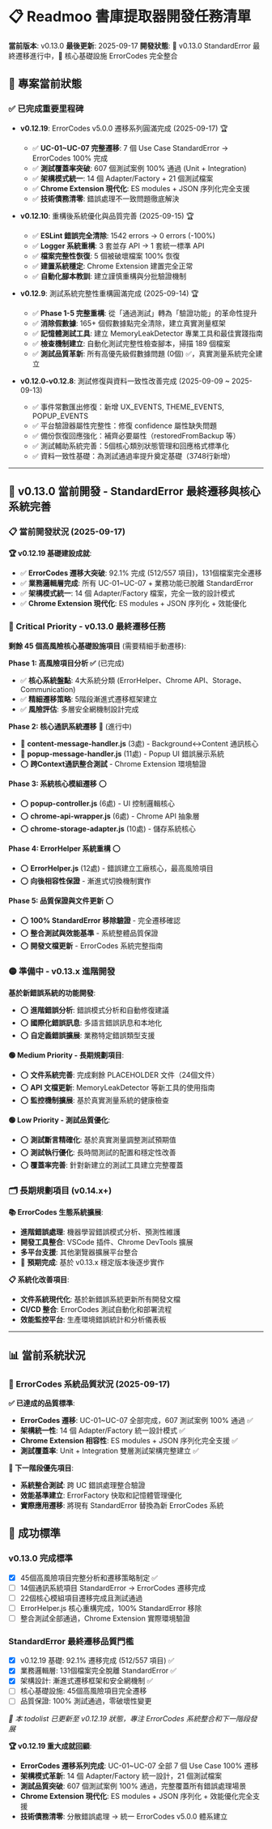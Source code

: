# 📋 Readmoo 書庫提取器開發任務清單

**當前版本**: v0.13.0
**最後更新**: 2025-09-17
**開發狀態**: 🔄 v0.13.0 StandardError 最終遷移進行中，🎯 核心基礎設施 ErrorCodes 完全整合

## 🎯 專案當前狀態

### ✅ 已完成重要里程碑

- **v0.12.19**: ErrorCodes v5.0.0 遷移系列圓滿完成 (2025-09-17) 🏆
  - ✅ **UC-01~UC-07 完整遷移**: 7 個 Use Case StandardError → ErrorCodes 100% 完成
  - ✅ **測試覆蓋率突破**: 607 個測試案例 100% 通過 (Unit + Integration)
  - ✅ **架構模式統一**: 14 個 Adapter/Factory + 21 個測試檔案
  - ✅ **Chrome Extension 現代化**: ES modules + JSON 序列化完全支援
  - ✅ **技術債務清零**: 錯誤處理不一致問題徹底解決

- **v0.12.10**: 重構後系統優化與品質完善 (2025-09-15) 🏆
  - ✅ **ESLint 錯誤完全清除**: 1542 errors → 0 errors (-100%)
  - ✅ **Logger 系統重構**: 3 套並存 API → 1 套統一標準 API
  - ✅ **檔案完整性恢復**: 5 個被破壞檔案 100% 恢復
  - ✅ **建置系統穩定**: Chrome Extension 建置完全正常
  - ✅ **自動化腳本教訓**: 建立謹慎重構與分批驗證機制

- **v0.12.9**: 測試系統完整性重構圓滿完成 (2025-09-14) 🏆
  - ✅ **Phase 1-5 完整重構**: 從「通過測試」轉為「驗證功能」的革命性提升
  - ✅ **消除假數據**: 165+ 個假數據點完全清除，建立真實測量框架
  - ✅ **記憶體測試工具**: 建立 MemoryLeakDetector 專業工具和最佳實踐指南
  - ✅ **檢查機制建立**: 自動化測試完整性檢查腳本，掃描 189 個檔案
  - ✅ **測試品質革新**: 所有高優先級假數據問題 (0個) ✅，真實測量系統完全建立

- **v0.12.0-v0.12.8**: 測試修復與資料一致性改善完成 (2025-09-09 ~ 2025-09-13)
  - ✅ 事件常數匯出修復：新增 UX_EVENTS, THEME_EVENTS, POPUP_EVENTS
  - ✅ 平台驗證器屬性完整性：修復 confidence 屬性缺失問題
  - ✅ 備份恢復回應強化：補齊必要屬性（restoredFromBackup 等）
  - ✅ 測試輔助系統完善：5個核心類別狀態管理和回應格式標準化
  - ✅ 資料一致性基礎：為測試通過率提升奠定基礎（3748行新增）

---

## 🔄 v0.13.0 當前開發 - StandardError 最終遷移與核心系統完善

### 📋 當前開發狀況 (2025-09-17)

**🏆 v0.12.19 基礎建設成就**:
- ✅ **ErrorCodes 遷移大突破**: 92.1% 完成 (512/557 項目)，131個檔案完全遷移
- ✅ **業務邏輯層完成**: 所有 UC-01~UC-07 + 業務功能已脫離 StandardError
- ✅ **架構模式統一**: 14 個 Adapter/Factory 檔案，完全一致的設計模式
- ✅ **Chrome Extension 現代化**: ES modules + JSON 序列化 + 效能優化

### 🔴 Critical Priority - v0.13.0 最終遷移任務

**剩餘 45 個高風險核心基礎設施項目** (需要精細手動遷移):

**Phase 1: 高風險項目分析 ✅** (已完成)
- ✅ **核心系統盤點**: 4大系統分類 (ErrorHelper、Chrome API、Storage、Communication)
- ✅ **精細遷移策略**: 5階段漸進式遷移框架建立
- ✅ **風險評估**: 多層安全網機制設計完成

**Phase 2: 核心通訊系統遷移** 🔄 (進行中)
- 🔄 **content-message-handler.js** (3處) - Background↔Content 通訊核心
- 🔄 **popup-message-handler.js** (11處) - Popup UI 錯誤展示系統
- ⭕ **跨Context通訊整合測試** - Chrome Extension 環境驗證

**Phase 3: 系統核心模組遷移** ⭕
- ⭕ **popup-controller.js** (6處) - UI 控制邏輯核心
- ⭕ **chrome-api-wrapper.js** (6處) - Chrome API 抽象層
- ⭕ **chrome-storage-adapter.js** (10處) - 儲存系統核心

**Phase 4: ErrorHelper 系統重構** ⭕
- ⭕ **ErrorHelper.js** (12處) - 錯誤建立工廠核心，最高風險項目
- ⭕ **向後相容性保證** - 漸進式切換機制實作

**Phase 5: 品質保證與文件更新** ⭕
- ⭕ **100% StandardError 移除驗證** - 完全遷移確認
- ⭕ **整合測試與效能基準** - 系統整體品質保證
- ⭕ **開發文檔更新** - ErrorCodes 系統完整指南

### 🟡 準備中 - v0.13.x 進階開發

**基於新錯誤系統的功能開發**:
- ⭕ **進階錯誤分析**: 錯誤模式分析和自動修復建議
- ⭕ **國際化錯誤訊息**: 多語言錯誤訊息和本地化
- ⭕ **自定義錯誤擴展**: 業務特定錯誤類型支援

**🟢 Medium Priority - 長期規劃項目**:

- ⭕ **文件系統完善**: 完成剩餘 PLACEHOLDER 文件（24個文件）
- ⭕ **API 文檔更新**: MemoryLeakDetector 等新工具的使用指南
- ⭕ **監控機制擴展**: 基於真實測量系統的健康檢查

**🟢 Low Priority - 測試品質優化**:

- ⭕ **測試斷言精確化**: 基於真實測量調整測試預期值
- ⭕ **測試執行優化**: 長時間測試的配置和穩定性改善  
- ⭕ **覆蓋率完善**: 針對新建立的測試工具建立完整覆蓋

### 🗂️ 長期規劃項目 (v0.14.x+)

**📚 ErrorCodes 生態系統擴展**:
- **進階錯誤處理**: 機器學習錯誤模式分析、預測性維護  
- **開發工具整合**: VSCode 插件、Chrome DevTools 擴展
- **多平台支援**: 其他瀏覽器擴展平台整合
- 📅 **預期完成**: 基於 v0.13.x 穩定版本後逐步實作

**📋 系統化改善項目**:
- **文件系統現代化**: 基於新錯誤系統更新所有開發文檔
- **CI/CD 整合**: ErrorCodes 測試自動化和部署流程
- **效能監控平台**: 生產環境錯誤統計和分析儀表板

---

## 📊 當前系統狀況 

### 🎯 ErrorCodes 系統品質狀況 (2025-09-17)

**✅ 已達成的品質標準**:
- **ErrorCodes 遷移**: UC-01~UC-07 全部完成，607 測試案例 100% 通過 ✅
- **架構統一性**: 14 個 Adapter/Factory 統一設計模式 ✅  
- **Chrome Extension 相容性**: ES modules + JSON 序列化完全支援 ✅
- **測試覆蓋率**: Unit + Integration 雙層測試架構完整建立 ✅

**🔄 下一階段優先項目**:
- **系統整合測試**: 跨 UC 錯誤處理整合驗證
- **效能基準建立**: ErrorFactory 快取和記憶體管理優化
- **實際應用遷移**: 將現有 StandardError 替換為新 ErrorCodes 系統

## 🎯 成功標準

### v0.13.0 完成標準

- [x] 45個高風險項目完整分析和遷移策略制定 ✅
- [ ] 14個通訊系統項目 StandardError → ErrorCodes 遷移完成
- [ ] 22個核心模組項目遷移完成且測試通過
- [ ] ErrorHelper.js 核心重構完成，100% StandardError 移除
- [ ] 整合測試全部通過，Chrome Extension 實際環境驗證

### StandardError 最終遷移品質門檻
- [x] v0.12.19 基礎: 92.1% 遷移完成 (512/557 項目) ✅
- [x] 業務邏輯層: 131個檔案完全脫離 StandardError ✅
- [x] 架構設計: 漸進式遷移框架和安全網機制 ✅
- [ ] 核心基礎設施: 45個高風險項目完全遷移
- [ ] 品質保證: 100% 測試通過，零破壞性變更

*📝 本 todolist 已更新至 v0.12.19 狀態，專注 ErrorCodes 系統整合和下一階段發展*

**🏆 v0.12.19 重大成就回顧**: 
- **ErrorCodes 遷移系列完成**: UC-01~UC-07 全部 7 個 Use Case 100% 遷移
- **架構模式革新**: 14 個 Adapter/Factory 統一設計，21 個測試檔案
- **測試品質突破**: 607 個測試案例 100% 通過，完整覆蓋所有錯誤處理場景  
- **Chrome Extension 現代化**: ES modules + JSON 序列化 + 效能優化完全支援
- **技術債務清零**: 分散錯誤處理 → 統一 ErrorCodes v5.0.0 體系建立
